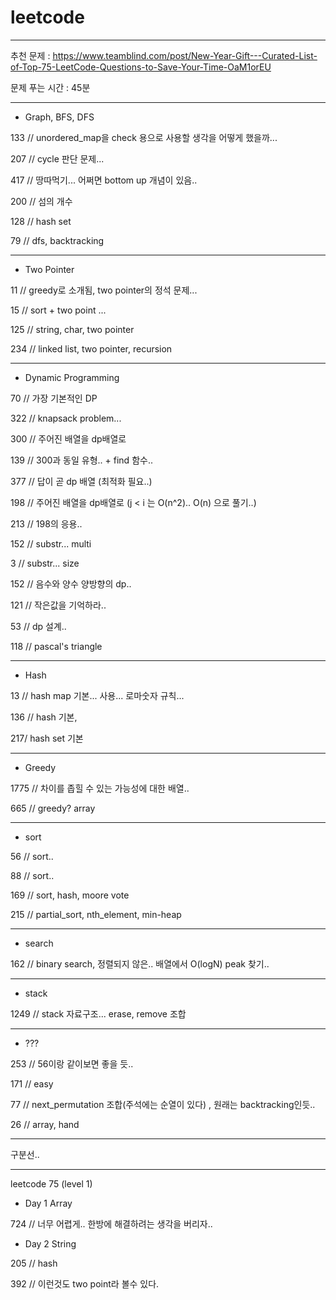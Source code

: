 # leetcode

----------------------------------------------------------------------------------------------------------------------------

추천 문제 : https://www.teamblind.com/post/New-Year-Gift---Curated-List-of-Top-75-LeetCode-Questions-to-Save-Your-Time-OaM1orEU

문제 푸는 시간 : 45분


----------------------------------------------------------------------------------------------------------------------------


- Graph, BFS, DFS

133 // unordered_map을 check 용으로 사용할 생각을 어떻게 했을까...

207 // cycle 판단 문제...

417 // 땅따먹기... 어쩌면 bottom up 개념이 있음..

200 // 섬의 개수

128 // hash set

79 // dfs, backtracking

----------------------------------------------------------------------------------------------------------------------------

- Two Pointer

11 // greedy로 소개됨, two pointer의 정석 문제...

15 // sort + two point ...

125 // string, char, two pointer

234 // linked list, two pointer, recursion

----------------------------------------------------------------------------------------------------------------------------

- Dynamic Programming

70 // 가장 기본적인 DP

322 // knapsack problem...

300 // 주어진 배열을 dp배열로

139 // 300과 동일 유형.. + find 함수..

377 // 답이 곧 dp 배열 (최적화 필요..)

198 // 주어진 배열을 dp배열로 (j < i 는 O(n^2).. O(n) 으로 풀기..)

213 // 198의 응용..

152 // substr... multi

3 // substr... size

152 // 음수와 양수 양방향의 dp..

121 // 작은값을 기억하라..

53 // dp 설계..

118 // pascal's triangle



----------------------------------------------------------------------------------------------------------------------------

- Hash

13 // hash map 기본... 사용... 로마숫자 규칙...

136 // hash 기본, 

217/ hash set 기본

----------------------------------------------------------------------------------------------------------------------------

- Greedy

1775 // 차이를 좁힐 수 있는 가능성에 대한 배열..

665 // greedy? array

----------------------------------------------------------------------------------------------------------------------------

- sort

56 // sort..

88 // sort..

169 // sort, hash, moore vote

215 // partial_sort, nth_element, min-heap

----------------------------------------------------------------------------------------------------------------------------

- search

162 // binary search, 정렬되지 않은.. 배열에서 O(logN) peak 찾기..

----------------------------------------------------------------------------------------------------------------------------

- stack

1249 // stack 자료구조... erase, remove 조합

----------------------------------------------------------------------------------------------------------------------------

- ???

253 // 56이랑 같이보면 좋을 듯..

171 // easy

77 // next_permutation 조합(주석에는 순열이 있다) , 원래는 backtracking인듯..

26 // array, hand

----------------------------------------------------------------------------------------------------------------------------

구분선..

----------------------------------------------------------------------------------------------------------------------------

leetcode 75 (level 1)

- Day 1 Array

724 // 너무 어렵게.. 한방에 해결하려는 생각을 버리자..

- Day 2 String

205 // hash

392 // 이런것도 two point라 볼수 있다.
